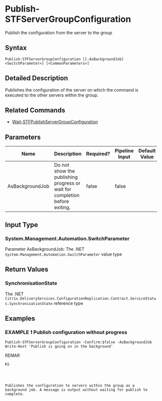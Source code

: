 ﻿# Publish-STFServerGroupConfiguration

Publish the configuration from the server to the group

## Syntax

```
Publish-STFServerGroupConfiguration [[-AsBackgroundJob] <SwitchParameter>] [<CommonParameters>]
```

## Detailed Description

Publishes the configuration of the server on which the command is executed to the other servers within the group.

## Related Commands

* [Wait-STFPublishServerGroupConfiguration](./Wait-STFPublishServerGroupConfiguration)

## Parameters

| Name   | Description | Required? | Pipeline Input | Default Value |
| --- | --- | --- | --- | --- |
|AsBackgroundJob|Do not show the publishing progress or wait for completion before exiting.|false|false| |

## Input Type

### System.Management.Automation.SwitchParameter

Parameter AsBackgroundJob: The .NET `System.Management.Automation.SwitchParameter` value type

## Return Values

### SynchronisationState

The .NET `Citrix.DeliveryServices.ConfigurationReplication.Contract.ServiceStatus.SynchronisationState` reference type

## Examples

### EXAMPLE 1 Publish configuration without progress

```
Publish-STFServerGroupConfiguration -Confirm:$false -AsBackgroundJob
Write-Host 'Publish is going on in the background'
```

REMAR

```
KS




Publishes the configuration to servers within the group as a background job. A message is output without waiting for publish to complete.
```
